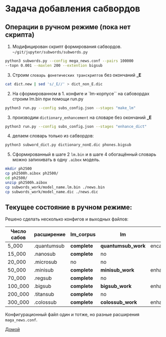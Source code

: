 # Задача добавления сабвордов

## Операции в ручном режиме (пока нет скрипта)

1. Модифицирован скрипт формирования сабвордов.
`~/git/jupyter/subwords/subwords.py`
```bash
python3 subwords.py --config mega_news.conf --pairs 100000
--topn 0.001 --maxlen 200 --extention bigsub
```

3. Строим `словарь фонетических транскриптов` без окончаний **_E**
```bash
cat dict.new | sed 's/_E//' > dict_non_E.dic
```

2. На сформированном в 1. конфиге и `lm-корпусе`` на сабовордах строим lm.bin
при помощи run.py
```bash
python3 run.py --config subs_config.json --stages "make_lm"
```

3. производим `dictionary_enhancement` на словаре без окончаний **_E**
```bash
python3 run.py --config subs_config.json --stages "enhance_dict"
```

4. делаем словарь только из сабвордов:
```bash
python3 subword_dict.py dictionary_nonE.dic phones.bigsub
```

5. Сформированный в шаге 2 `lm.bin` и в шаге 4 обогащённый словарь можно запихивать в
одну `.aibox` модель.
```bash
mkdir ph2500
cp ph2500h.aibox ph2500/
cd ph2500/
unzip ph2500h.aibox
cp subwords_work/model_name.lm.bin ./news.bin
cp subwords_work/model_name.dic ./news.dic
```


## Текущее состояние в ручном режиме:

Решено сделать несколько конфигов и выходных файлов:


| Число сабов | расширение | lm_corpus | lm | dict |  
|---|---|---|---|---|  
| 5_000 | .quantumsub | **complete** | **quantumsub_work** | encanced_quantumsub.dic
| 15_000 | .nanosub |  **complete** | no |
| 20_000 | .microsub | no | no |
| 50_000 | .minisub | **complete** | **minisub_work** | enhanced_minisub.dic
| 70_000 | .regsub | **complete** | no |
| 100_000 | .bigsub | **complete** | **bigsub_work** | enhanced_bigsub.dic
| 200_000 | .titansub | **complete** | no |
| 300_000 | .colossub | **complete** | **colossub_work** | enhanced_colossub.dic


Конфигурационный файл один и тотже, но разные расширения `maga_news.conf`.

[Домой](../index.html)
